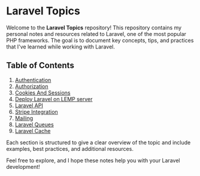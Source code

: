 # Laravel Topics

Welcome to the **Laravel Topics** repository! This repository contains my personal notes and resources related to Laravel, one of the most popular PHP frameworks. The goal is to document key concepts, tips, and practices that I've learned while working with Laravel.

## Table of Contents

1. [Authentication](1.%20Laravel%20Authentication/Laravel%20auth.md)
2. [Authorization](2.%20Laravel%20Authorization/Laravel%20Authorization%2C%20Gates%20and%20Polices.md)
3. [Cookies And Sessions](3.%20Cookies%20and%20Sessions/Cookies%20And%20Sessions.md)
4. [Deploy Laravel on LEMP server](4.%20Laravel%20on%20LEMP/Deploy%20Laravel%20App%20on%20LEMP%20Server.md)
5. [Laravel API](5.%20Laravel%20API/Laravel%20API.md)
6. [Stripe Integration](6.%20Stripe%20Integration/Stripe%20integration.md)
7. [Mailing](7.%20Mailing/Mailing.md)
8. [Laravel Queues](8.%20Laravel%20Queues/laravel%20queues.md)
9. [Laravel Cache](9.%20Laravel%20Cache/laravel%20cache.md)


Each section is structured to give a clear overview of the topic and include examples, best practices, and additional resources.

Feel free to explore, and I hope these notes help you with your Laravel development!
